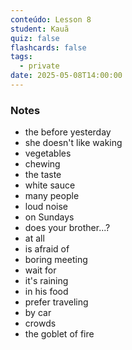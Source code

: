 ```yaml
---
conteúdo: Lesson 8
student: Kauã
quiz: false
flashcards: false
tags:
  - private
date: 2025-05-08T14:00:00
---
```

### Notes
- the before yesterday
- she doesn't like waking 
- vegetables
- chewing
- the taste
- white sauce
- many people
- loud noise
- on Sundays
- does your brother...?
- at all
- is afraid of
- boring meeting
- wait for 
- it's raining 
- in his food
- prefer traveling 
- by car
- crowds
- the goblet of fire